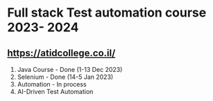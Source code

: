 # Full stack Test automation course  2023- 2024
## https://atidcollege.co.il/
1. Java Course - Done (1-13 Dec 2023)
2. Selenium - Done (14-5 Jan 2023)
3. Automation - In process
4. AI-Driven Test Automation
